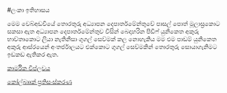 #ලංකා ඉතිහාසය

මෙම වෙබ්අඩවියේ තොරතුරු අධ්‍යාපන දෙපාර්තමේන්තුවේ පාසල් පොත් මූලාස්‍රකොට සකසා ඇත 
අධ්‍යාපන දෙපාර්තමේන්තුව විසින් බෙදාහරින පිඩිෆ් යුනිකෙත අකුරු භාව්තාකොට ලියා නැතිනිසා ගුගල් සෙව්මක් කල නොහැකිය මම එම පාඩම් යුනිකෙත අකුරු ආස්රයෙන් අංතර්ජාලයට එක්කොට ගුගල් සෙව්මකින් තොරතුරු සොයාගැනිමට ඉඩකඩ ඇතිකර ඇත.

[කාර්මික විප්ලවය](http://history.pituwa.co/wiki/%E0%B6%9A%E0%B7%8F%E0%B6%BB%E0%B7%8A%E0%B6%B8%E0%B7%92%E0%B6%9A-%E0%B7%80%E0%B7%92%E0%B6%B4%E0%B7%8A%E0%B6%BD%E0%B7%80%E0%B6%BA)

[කෝල්බෲක් ප්‍රතිසංස්කරණ](http://history.pituwa.co/wiki/%E0%B6%9A%E0%B7%9D%E0%B6%BD%E0%B7%8A%E0%B6%B6%E0%B7%B2%E0%B6%9A%E0%B7%8A-%E0%B6%B4%E0%B7%8A%E2%80%8D%E0%B6%BB%E0%B6%AD%E0%B7%92%E0%B7%83%E0%B6%82%E0%B7%83%E0%B7%8A%E0%B6%9A%E0%B6%BB%E0%B6%AB)